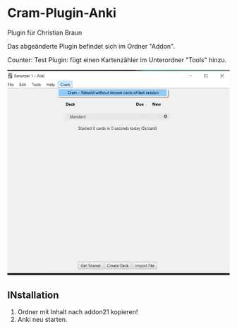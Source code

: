 # Cram-Plugin-Anki

Plugin für Christian Braun

Das abgeänderte Plugin befindet sich im Ordner "Addon".

Counter: Test Plugin: fügt einen Kartenzähler im Unterordner "Tools" hinzu.


![](Screenshot.png)
## INstallation
1. Ordner mit Inhalt nach addon21 kopieren!
2. Anki neu starten.
